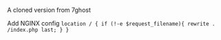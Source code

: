 A cloned version from 7ghost

Add NGINX config
`location /
{
if (!-e $request_filename){
    rewrite . /index.php last;
  }
}
`
